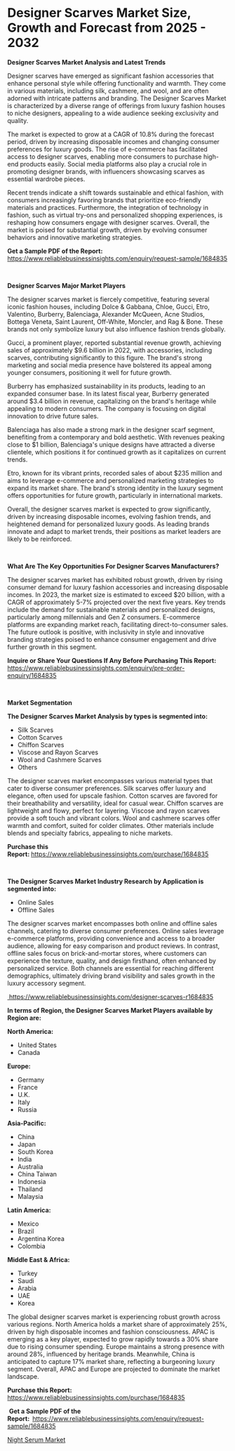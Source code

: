 <p><h1>Designer Scarves Market Size, Growth and Forecast from 2025 - 2032</h1></p><p><strong>Designer Scarves Market Analysis and Latest Trends</strong></p>
<p><p>Designer scarves have emerged as significant fashion accessories that enhance personal style while offering functionality and warmth. They come in various materials, including silk, cashmere, and wool, and are often adorned with intricate patterns and branding. The Designer Scarves Market is characterized by a diverse range of offerings from luxury fashion houses to niche designers, appealing to a wide audience seeking exclusivity and quality.</p><p>The market is expected to grow at a CAGR of 10.8% during the forecast period, driven by increasing disposable incomes and changing consumer preferences for luxury goods. The rise of e-commerce has facilitated access to designer scarves, enabling more consumers to purchase high-end products easily. Social media platforms also play a crucial role in promoting designer brands, with influencers showcasing scarves as essential wardrobe pieces.</p><p>Recent trends indicate a shift towards sustainable and ethical fashion, with consumers increasingly favoring brands that prioritize eco-friendly materials and practices. Furthermore, the integration of technology in fashion, such as virtual try-ons and personalized shopping experiences, is reshaping how consumers engage with designer scarves. Overall, the market is poised for substantial growth, driven by evolving consumer behaviors and innovative marketing strategies.</p></p>
<p><strong>Get a Sample PDF of the Report:&nbsp;</strong> <a href="https://www.reliablebusinessinsights.com/enquiry/request-sample/1684835?utm_campaign=3128&utm_medium=2&utm_source=Github&utm_content=ia&utm_term=04042025&utm_id=designer-scarves">https://www.reliablebusinessinsights.com/enquiry/request-sample/1684835</a></p>
<p>&nbsp;</p>
<p><strong>Designer Scarves Major Market Players</strong></p>
<p><p>The designer scarves market is fiercely competitive, featuring several iconic fashion houses, including Dolce & Gabbana, Chloe, Gucci, Etro, Valentino, Burberry, Balenciaga, Alexander McQueen, Acne Studios, Bottega Veneta, Saint Laurent, Off-White, Moncler, and Rag & Bone. These brands not only symbolize luxury but also influence fashion trends globally.</p><p>Gucci, a prominent player, reported substantial revenue growth, achieving sales of approximately $9.6 billion in 2022, with accessories, including scarves, contributing significantly to this figure. The brand's strong marketing and social media presence have bolstered its appeal among younger consumers, positioning it well for future growth.</p><p>Burberry has emphasized sustainability in its products, leading to an expanded consumer base. In its latest fiscal year, Burberry generated around $3.4 billion in revenue, capitalizing on the brand's heritage while appealing to modern consumers. The company is focusing on digital innovation to drive future sales.</p><p>Balenciaga has also made a strong mark in the designer scarf segment, benefiting from a contemporary and bold aesthetic. With revenues peaking close to $1 billion, Balenciaga's unique designs have attracted a diverse clientele, which positions it for continued growth as it capitalizes on current trends.</p><p>Etro, known for its vibrant prints, recorded sales of about $235 million and aims to leverage e-commerce and personalized marketing strategies to expand its market share. The brand's strong identity in the luxury segment offers opportunities for future growth, particularly in international markets.</p><p>Overall, the designer scarves market is expected to grow significantly, driven by increasing disposable incomes, evolving fashion trends, and heightened demand for personalized luxury goods. As leading brands innovate and adapt to market trends, their positions as market leaders are likely to be reinforced.</p></p>
<p>&nbsp;</p>
<p><strong>What Are The Key Opportunities For Designer Scarves Manufacturers?</strong></p>
<p><p>The designer scarves market has exhibited robust growth, driven by rising consumer demand for luxury fashion accessories and increasing disposable incomes. In 2023, the market size is estimated to exceed $20 billion, with a CAGR of approximately 5-7% projected over the next five years. Key trends include the demand for sustainable materials and personalized designs, particularly among millennials and Gen Z consumers. E-commerce platforms are expanding market reach, facilitating direct-to-consumer sales. The future outlook is positive, with inclusivity in style and innovative branding strategies poised to enhance consumer engagement and drive further growth in this segment.</p></p>
<p><strong>Inquire or Share Your Questions If Any Before Purchasing This Report:</strong> <a href="https://www.reliablebusinessinsights.com/enquiry/pre-order-enquiry/1684835?utm_campaign=3128&utm_medium=2&utm_source=Github&utm_content=ia&utm_term=04042025&utm_id=designer-scarves">https://www.reliablebusinessinsights.com/enquiry/pre-order-enquiry/1684835</a></p>
<p>&nbsp;</p>
<p><strong>Market Segmentation</strong></p>
<p><strong>The Designer Scarves Market Analysis by types is segmented into:</strong></p>
<p><ul><li>Silk Scarves</li><li>Cotton Scarves</li><li>Chiffon Scarves</li><li>Viscose and Rayon Scarves</li><li>Wool and Cashmere Scarves</li><li>Others</li></ul></p>
<p><p>The designer scarves market encompasses various material types that cater to diverse consumer preferences. Silk scarves offer luxury and elegance, often used for upscale fashion. Cotton scarves are favored for their breathability and versatility, ideal for casual wear. Chiffon scarves are lightweight and flowy, perfect for layering. Viscose and rayon scarves provide a soft touch and vibrant colors. Wool and cashmere scarves offer warmth and comfort, suited for colder climates. Other materials include blends and specialty fabrics, appealing to niche markets.</p></p>
<p><strong>Purchase this Report:&nbsp;</strong><a href="https://www.reliablebusinessinsights.com/purchase/1684835?utm_campaign=3128&utm_medium=2&utm_source=Github&utm_content=ia&utm_term=04042025&utm_id=designer-scarves">https://www.reliablebusinessinsights.com/purchase/1684835</a></p>
<p>&nbsp;</p>
<p><strong>The Designer Scarves Market Industry Research by Application is segmented into:</strong></p>
<p><ul><li>Online Sales</li><li>Offline Sales</li></ul></p>
<p><p>The designer scarves market encompasses both online and offline sales channels, catering to diverse consumer preferences. Online sales leverage e-commerce platforms, providing convenience and access to a broader audience, allowing for easy comparison and product reviews. In contrast, offline sales focus on brick-and-mortar stores, where customers can experience the texture, quality, and design firsthand, often enhanced by personalized service. Both channels are essential for reaching different demographics, ultimately driving brand visibility and sales growth in the luxury accessory segment.</p></p>
<p><a href="https://www.reliablebusinessinsights.com/designer-scarves-r1684835?utm_campaign=3128&utm_medium=2&utm_source=Github&utm_content=ia&utm_term=04042025&utm_id=designer-scarves">&nbsp;https://www.reliablebusinessinsights.com/designer-scarves-r1684835</a></p>
<p><strong>In terms of Region, the Designer Scarves Market Players available by Region are:</strong></p>
<p>
    <p> <strong> North America: </strong>
        <ul>
            <li>United States</li>
            <li>Canada</li>
        </ul>
        </p> 
    <p> <strong> Europe: </strong>
        <ul>
            <li>Germany</li>
            <li>France</li>
            <li>U.K.</li>
            <li>Italy</li>
            <li>Russia</li>
        </ul>
        </p> 
    <p> <strong> Asia-Pacific: </strong>
        <ul>
            <li>China</li>
            <li>Japan</li>
            <li>South Korea</li>
            <li>India</li>
            <li>Australia</li>
            <li>China Taiwan</li>
            <li>Indonesia</li>
            <li>Thailand</li>
            <li>Malaysia</li>
        </ul>
        </p> 
    <p> <strong> Latin America: </strong>
        <ul>
            <li>Mexico</li>
            <li>Brazil</li>
            <li>Argentina Korea</li>
            <li>Colombia</li>
        </ul>
        </p> 
    <p> <strong> Middle East & Africa: </strong>
        <ul>
            <li>Turkey</li>
            <li>Saudi</li>
            <li>Arabia</li>
            <li>UAE</li>
            <li>Korea</li>
        </ul>
    </p>
    </p>
<p><p>The global designer scarves market is experiencing robust growth across various regions. North America holds a market share of approximately 25%, driven by high disposable incomes and fashion consciousness. APAC is emerging as a key player, expected to grow rapidly towards a 30% share due to rising consumer spending. Europe maintains a strong presence with around 28%, influenced by heritage brands. Meanwhile, China is anticipated to capture 17% market share, reflecting a burgeoning luxury segment. Overall, APAC and Europe are projected to dominate the market landscape.</p></p>
<p><strong>Purchase this Report: </strong><a href="https://www.reliablebusinessinsights.com/purchase/1684835?utm_campaign=3128&utm_medium=2&utm_source=Github&utm_content=ia&utm_term=04042025&utm_id=designer-scarves">https://www.reliablebusinessinsights.com/purchase/1684835</a></p>
<p>&nbsp;<strong>Get a Sample PDF of the Report:&nbsp;&nbsp;</strong><a href="https://www.reliablebusinessinsights.com/enquiry/request-sample/1684835?utm_campaign=3128&utm_medium=2&utm_source=Github&utm_content=ia&utm_term=04042025&utm_id=designer-scarves">https://www.reliablebusinessinsights.com/enquiry/request-sample/1684835</a></p>
<p><strong></strong></p>
<p><p><a href="https://github.com/shadnfamoza/Market-Research-Report-List-1/blob/main/night-serum-market.md?utm_campaign=3128&utm_medium=2&utm_source=Github&utm_content=ia&utm_term=04042025&utm_id=designer-scarves">Night Serum Market</a></p></p>